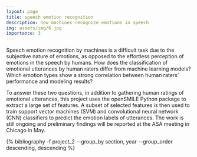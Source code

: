 ```yaml
---
layout: page
title: speech emotion recognition
description: how machines recognize emotions in speech
img: assets/img/6.jpg
importance: 3
---
```


Speech emotion recognition by machines is a difficult task due to the subjective nature of emotions, as opposed to the effortless perception of emotions in the speech by humans. How does the classification of emotional utterances by human raters differ from machine learning models? Which emotion types show a strong correlation between human raters’ performance and modeling results? 

To answer these two questions, in addition to gathering human ratings of emotional utterances, this project uses the openSMILE Python package to extract a large set of features. A subset of selected features is then used to train support vector machines (SVM) and convolutional neural network (CNN) classifiers to predict the emotion labels of utterances. The work is still ongoing and preliminary findings will be reported at the ASA meeting in Chicago in May.

<div class="publications">

{% bibliography -f project_2 --group_by section, year --group_order descending, descending %}

</div>